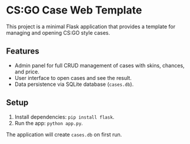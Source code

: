 # CS:GO Case Web Template

This project is a minimal Flask application that provides a template for managing and opening CS:GO style cases.

## Features
- Admin panel for full CRUD management of cases with skins, chances, and price.
- User interface to open cases and see the result.
- Data persistence via SQLite database (`cases.db`).

## Setup
1. Install dependencies: `pip install flask`.
2. Run the app: `python app.py`.

The application will create `cases.db` on first run.
